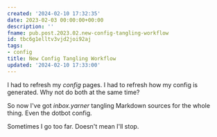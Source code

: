 ```yaml
---
created: '2024-02-10 17:32:35'
date: 2023-02-03 00:00:00+00:00
description: ''
fname: pub.post.2023.02.new-config-tangling-workflow
id: tbc6g1elltv3vjd2joi92aj
tags:
- config
title: New Config Tangling Workflow
updated: '2024-02-10 17:33:00'
---
```


I had to refresh my *config* pages. I had to refresh how my config is generated. Why not do both at the same time?

So now I've got *inbox.yarner* tangling Markdown sources for the whole thing. Even the dotbot config.

Sometimes I go too far. Doesn't mean I'll stop.